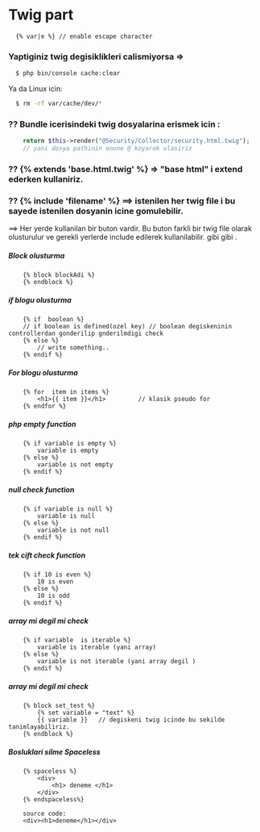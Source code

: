 # Twig part
```twig
  {% var|e %} // enable escape character 
```

### Yaptiginiz twig degisiklikleri calismiyorsa => 
```bash
  $ php bin/console cache:clear 
```
Ya da Linux icin:

```bash
  $ rm -rf var/cache/dev/*
```


### ?? Bundle icerisindeki twig dosyalarina erismek icin : 
```php
	return $this->render("@Security/Collector/security.html.twig"); 
	// yani dosya pathinin onune @ koyarak ulasiriz 
```

### ?? {% extends 'base.html.twig' %}  => "base html" i extend ederken kullaniriz.
### ?? {% include 'filename' %} ==> istenilen her twig file i bu sayede istenilen dosyanin icine gomulebilir.
==> Her yerde kullanilan bir buton vardir. Bu buton farkli bir twig file olarak olusturulur ve gerekli yerlerde include edilerek kullanilabilir. gibi gibi .

##### Block olusturma
```twig
	{% block blockAdi %}
	{% endblock %}
```
##### if blogu olusturma
```twig
	{% if  boolean %}
	// if boolean is defined(ozel key) // boolean degiskeninin controllerdan gonderilip gnderilmdigi check
	{% else %}
		// write something..
	{% endif %}
```


##### For blogu olusturma
```twig
	{% for  item in items %}
		<h1>{{ item }}</h1>     	// klasik pseudo for 
	{% endfor %}
```

##### php empty function 
```twig
	{% if variable is empty %}
		variable is empty
	{% else %}
		variable is not empty
	{% endif %}
```

##### null check function 
```twig
	{% if variable is null %}
		variable is null
	{% else %}
		variable is not null
	{% endif %}
```

##### tek cift check function 
```twig
	{% if 10 is even %}
		10 is even
	{% else %}
		10 is odd
	{% endif %}
```


##### array mi degil mi check 
```twig
	{% if variable  is iterable %}
		variable is iterable (yani array)	
	{% else %}
		variable is not iterable (yani array degil )	
	{% endif %}
```

##### array mi degil mi check 
```twig
	{% block set_test %}
		{% set variable = "text" %}
		{{ variable }}   // degiskeni twig icinde bu sekilde tanimlayabiliriz.
	{% endblock %}
```


##### Bosluklari silme Spaceless
```twig
	{% spaceless %}
		<div>
			<h1> deneme </h1>
		</div>
	{% endspaceless%}
	
	source code:
	<div><h1>deneme</h1></div>
```



